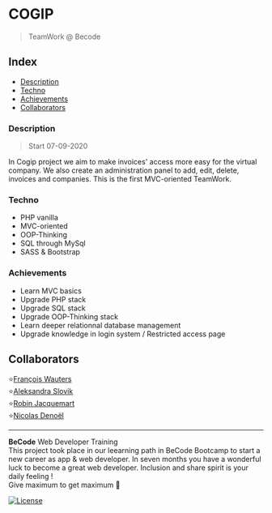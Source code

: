 # COGIP
> TeamWork @ Becode

##  Index

-   [Description](#description)  
-   [Techno](#techno)  
-   [Achievements](#achievements)
-   [Collaborators](#collaborators)


### Description 
> Start 07-09-2020

In Cogip project we aim to make invoices' access more easy for the virtual company.
We also create an administration panel to add, edit, delete, invoices and companies.
This is the first MVC-oriented TeamWork. 


### Techno 
*   PHP vanilla
*   MVC-oriented
*   OOP-Thinking
*   SQL through MySql
*   SASS & Bootstrap


### Achievements 
* Learn MVC basics
* Upgrade PHP stack
* Upgrade SQL stack
* Upgrade OOP-Thinking stack
* Learn deeper relationnal database management 
* Upgrade knowledge in login system / Restricted access page


## Collaborators
:star:[François Wauters](https://github.com/fwauters)   
:star:[Aleksandra Slovik](https://github.com/88aleksandra88)  
:star:[Robin Jacquemart](https://github.com/JackRob)  
:star:[Nicolas Denoël](https://github.com/nicode-io/) 


---
**BeCode** Web Developer Training  
This project took place in our leearning path in BeCode Bootcamp to start a new career as app & web developer.
In seven months you have a wonderful luck to become a great web developer. Inclusion and share spirit is your daily feeling !  
Give maximum to get maximum :rocket:


[![License](http://img.shields.io/:license-mit-blue.svg?style=flat-square)](http://badges.mit-license.org)




